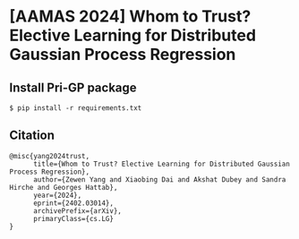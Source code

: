 # [AAMAS 2024] Whom to Trust? Elective Learning for Distributed Gaussian Process Regression
<!-- 
# Pri-GP: Prior-Aware Distributed Gaussian Process Regression -->

## Install Pri-GP package
```
$ pip install -r requirements.txt
```




## Citation
```
@misc{yang2024trust,
      title={Whom to Trust? Elective Learning for Distributed Gaussian Process Regression}, 
      author={Zewen Yang and Xiaobing Dai and Akshat Dubey and Sandra Hirche and Georges Hattab},
      year={2024},
      eprint={2402.03014},
      archivePrefix={arXiv},
      primaryClass={cs.LG}
}
```

